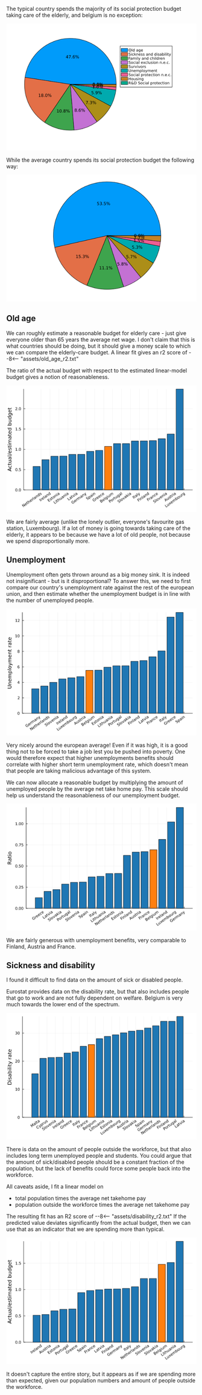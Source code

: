 The typical country spends the majority of its social protection budget taking care of the elderly, and belgium is no exception:

![](../assets/social_protection_belgium.png)

While the average country spends its social protection budget the following way:

![](../assets/social_protection_eu.png)


## Old age

We can roughly estimate a reasonable budget for elderly care - just give everyone older than 65 years the average net wage. I don't claim that this is what countries should be doing, but it should give a money scale to which we can compare the elderly-care budget. A linear fit gives an r2 score of
--8<-- "assets/old_age_r2.txt"

The ratio of the actual budget with respect to the estimated linear-model budget gives a notion of reasonableness.

![](../assets/old_age.png)

We are fairly average (unlike the lonely outlier, everyone's favourite gas station, Luxembourg). If a lot of money is going towards taking care of the elderly, it appears to be because we have a lot of old people, not because we spend disproportionally more.

## Unemployment

Unemployment often gets thrown around as a big money sink. It is indeed not insignificant - but is it disproportional? To answer this, we need to first compare our country's unemployment rate against the rest of the european union, and then estimate whether the unemployment budget is in line with the number of unemployed people.

![](../assets/unemployment_rate.png)

Very nicely around the european average! Even if it was high, it is a good thing not to be forced to take a job lest you be pushed into poverty. One would therefore expect that higher unemployments benefits should correlate with higher short term unemployment rate, which doesn't mean that people are taking malicious advantage of this system.

We can now allocate a reasonable budget by multiplying the amount of unemployed people by the average net take home pay. This scale should help us understand the reasonableness of our unemployment budget. 

![](../assets/unemployment_budget_ratio.png)


We are fairly generous with unemployment benefits, very comparable to Finland, Austria and France.

## Sickness and disability

I found it difficult to find data on the amount of sick or disabled people. 

Eurostat provides data on the disability rate, but that also includes people that go to work and are not fully dependent on welfare. Belgium is very much towards the lower end of the spectrum.

![](../assets/disability_rate.png)

There is data on the amount of people outside the workforce, but that also includes long term unemployed people and students. You could argue that the amount of sick/disabled people should be a constant fraction of the population, but the lack of benefits could force some people back into the workforce. 

All caveats aside, I fit a linear model on 

- total population times the average net takehome pay
- population outside the workforce times the average net takehome pay

The resulting fit has an R2 score of 
--8<-- "assets/disability_r2.txt"
If the predicted value deviates significantly from the actual budget, then we can use that as an indicator that we are spending more than typical.

![](../assets/sick_disabled_budget_ratio.png)

It doesn't capture the entire story, but it appears as if we are spending more than expected, given our population numbers and amount of people outside the workforce.